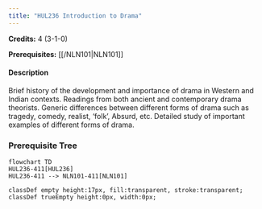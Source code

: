 ```yaml
---
title: "HUL236 Introduction to Drama"
---
```

**Credits:** 4 (3-1-0)

**Prerequisites:** [[/NLN101|NLN101]]

#### Description
Brief history of the development and importance of drama in Western and Indian contexts. Readings from both ancient and contemporary drama theorists. Generic differences between different forms of drama such as tragedy, comedy, realist, ‘folk’, Absurd, etc. Detailed study of important examples of different forms of drama.

### Prerequisite Tree

```mermaid
flowchart TD
HUL236-411[HUL236]
HUL236-411 --> NLN101-411[NLN101]

classDef empty height:17px, fill:transparent, stroke:transparent;
classDef trueEmpty height:0px, width:0px;
```